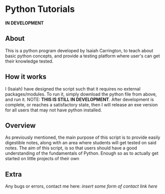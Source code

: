 # Python Tutorials

**IN DEVELOPMENT**

## About
This is a python program developed by Isaiah Carrington, to teach about basic python concepts, and provide a testing platform where user's can get their knowledge tested.

## How it works
I (Isaiah) have designed the script such that it requires no external packages/modules. To run it, simply download the python file from above, and run it. NOTE: **THIS IS STILL IN DEVELOPMENT**.
After development is complete, or reaches a satisfactory state, then I will release an exe version for all users that may not have python installed.

## Overview
As previously mentioned, the main purpose of this script is to provide easily digestible notes, along with an area where students will get tested on said notes. The aim of this script, is so that users should have a good understanding of the fundamentals of Python.
Enough so as to actually get started on little projects of their own

## Extra
Any bugs or errors, contact me here: _insert some form of contact link here_
